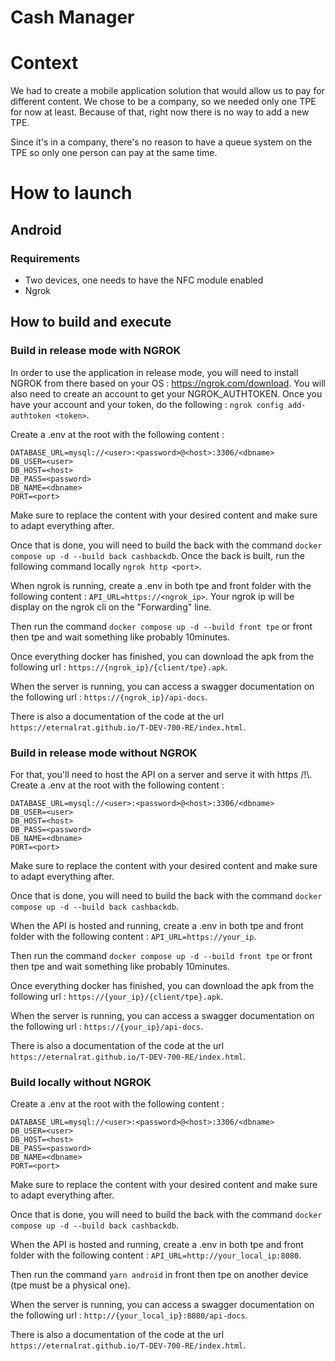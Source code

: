 # Cash Manager

# Context

We had to create a mobile application solution that would allow us to pay for different content.
We chose to be a company, so we needed only one TPE for now at least.
Because of that, right now there is no way to add a new TPE.

Since it's in a company, there's no reason to have a queue system on the TPE so only one person can pay at the same time.

# How to launch

## Android

### Requirements

- Two devices, one needs to have the NFC module enabled
- Ngrok

## How to build and execute

### Build in release mode with NGROK

In order to use the application in release mode, you will need to install NGROK from there based on your OS : https://ngrok.com/download.
You will also need to create an account to get your NGROK_AUTHTOKEN. Once you have your account and your token, do the following : `ngrok config add-authtoken <token>`.

Create a .env at the root with the following content :

```
DATABASE_URL=mysql://<user>:<password>@<host>:3306/<dbname>
DB_USER=<user>
DB_HOST=<host>
DB_PASS=<password>
DB_NAME=<dbname>
PORT=<port>
```

Make sure to replace the content with your desired content and make sure to adapt everything after.

Once that is done, you will need to build the back with the command `docker compose up -d --build back cashbackdb`.
Once the back is built, run the following command locally `ngrok http <port>`.

When ngrok is running, create a .env in both tpe and front folder with the following content :
`API_URL=https://<ngrok_ip>`. Your ngrok ip will be display on the ngrok cli on the "Forwarding" line.

Then run the command `docker compose up -d --build front tpe` or front then tpe and wait something like probably 10minutes.

Once everything docker has finished, you can download the apk from the following url :
`https://{ngrok_ip}/{client/tpe}.apk`.

When the server is running, you can access a swagger documentation on the following url : `https://{ngrok_ip}/api-docs`.

There is also a documentation of the code at the url `https://eternalrat.github.io/T-DEV-700-RE/index.html`.

### Build in release mode without NGROK

For that, you'll need to host the API on a server and serve it with https /!\\.
Create a .env at the root with the following content :

```
DATABASE_URL=mysql://<user>:<password>@<host>:3306/<dbname>
DB_USER=<user>
DB_HOST=<host>
DB_PASS=<password>
DB_NAME=<dbname>
PORT=<port>
```

Make sure to replace the content with your desired content and make sure to adapt everything after.

Once that is done, you will need to build the back with the command `docker compose up -d --build back cashbackdb`.

When the API is hosted and running, create a .env in both tpe and front folder with the following content :
`API_URL=https://your_ip`.

Then run the command `docker compose up -d --build front tpe` or front then tpe and wait something like probably 10minutes.

Once everything docker has finished, you can download the apk from the following url :
`https://{your_ip}/{client/tpe}.apk`.

When the server is running, you can access a swagger documentation on the following url : `https://{your_ip}/api-docs`.

There is also a documentation of the code at the url `https://eternalrat.github.io/T-DEV-700-RE/index.html`.

### Build locally without NGROK

Create a .env at the root with the following content :

```
DATABASE_URL=mysql://<user>:<password>@<host>:3306/<dbname>
DB_USER=<user>
DB_HOST=<host>
DB_PASS=<password>
DB_NAME=<dbname>
PORT=<port>
```

Make sure to replace the content with your desired content and make sure to adapt everything after.

Once that is done, you will need to build the back with the command `docker compose up -d --build back cashbackdb`.

When the API is hosted and running, create a .env in both tpe and front folder with the following content :
`API_URL=http://your_local_ip:8080`.

Then run the command `yarn android` in front then tpe on another device (tpe must be a physical one).

When the server is running, you can access a swagger documentation on the following url : `http://{your_local_ip}:8080/api-docs`.

There is also a documentation of the code at the url `https://eternalrat.github.io/T-DEV-700-RE/index.html`.

